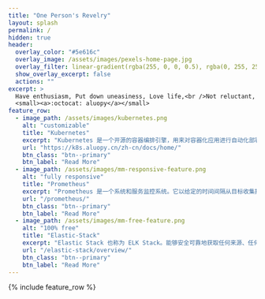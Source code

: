 ```yaml
---
title: "One Person's Revelry"
layout: splash
permalink: /
hidden: true
header:
  overlay_color: "#5e616c"
  overlay_image: /assets/images/pexels-home-page.jpg
  overlay_filter: linear-gradient(rgba(255, 0, 0, 0.5), rgba(0, 255, 255, 0.5))
  show_overlay_excerpt: false
  actions: ""
excerpt: >
  Have enthusiasm, Put down uneasiness, Love life,<br />Not reluctant, Have expectations.<br />
  <small><a>:octocat: aluopy</a></small>
feature_row:
  - image_path: /assets/images/kubernetes.png
    alt: "customizable"
    title: "Kubernetes"
    excerpt: "Kubernetes 是一个开源的容器编排引擎，用来对容器化应用进行自动化部署、 扩缩和管理。该项目托管在 CNCF。"
    url: "https://k8s.aluopy.cn/zh-cn/docs/home/"
    btn_class: "btn--primary"
    btn_label: "Read More"
  - image_path: /assets/images/mm-responsive-feature.png
    alt: "fully responsive"
    title: "Prometheus"
    excerpt: "Prometheus 是一个系统和服务监控系统。它以给定的时间间隔从目标收集指标，评估表达式，显示结果，并在指定条件时触发警报。"
    url: "/prometheus/"
    btn_class: "btn--primary"
    btn_label: "Read More"
  - image_path: /assets/images/mm-free-feature.png
    alt: "100% free"
    title: "Elastic-Stack"
    excerpt: "Elastic Stack 也称为 ELK Stack。能够安全可靠地获取任何来源、任何格式的数据，然后实时地对数据进行搜索、分析和可视化。"
    url: "/elastic-stack/overview/"
    btn_class: "btn--primary"
    btn_label: "Read More"      
---
```


{% include feature_row %}
